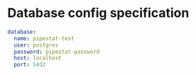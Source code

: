 # Database config specification


```yaml
database:
  name: pipestat-test
  user: postgres
  password: pipestat-password
  host: localhost
  port: 5432
```